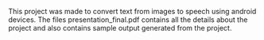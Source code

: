 This project was made to convert text from images to speech using android devices.
The files presentation_final.pdf contains all the details about the project and also contains sample output generated from the project.
